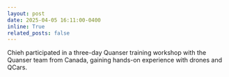 ```yaml
---
layout: post
date: 2025-04-05 16:11:00-0400
inline: True
related_posts: false
---
```


Chieh participated in a three-day Quanser training workshop with the Quanser team from Canada, gaining hands-on experience with drones and QCars.
